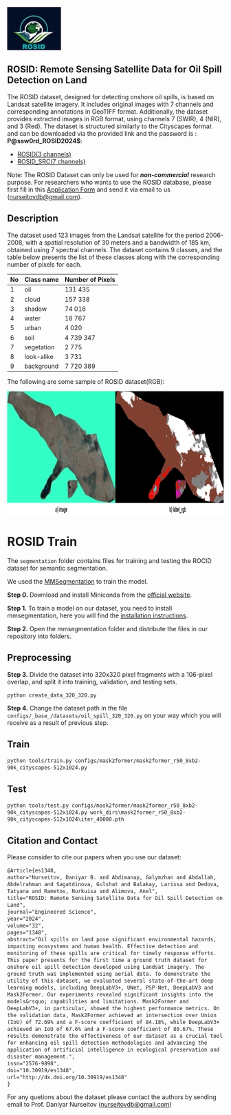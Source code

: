 <img src="images/logo.PNG" width="125px" height="100px"> 


## ROSID: Remote Sensing Satellite Data for Oil Spill Detection on Land


The ROSID dataset, designed for detecting onshore oil spills, is based on Landsat satellite imagery. It includes original images with 7 channels and corresponding annotations in GeoTIFF format. 
Additionally, the dataset provides extracted images in RGB format, using channels 7 (SWIR), 4 (NIR), and 3 (Red). 
The dataset is structured similarly to the Cityscapes format and can be downloaded via the provided link and the password is : **P@ssw0rd_ROSID2024$**:

- [ROSID(3 channels)](https://drive.google.com/file/d/1sWJqIoGd_1xaN0oRDz6ceOvcjD9w_EeM/view?usp=sharing)
- [ROSID_SRC(7 channels)](https://drive.google.com/file/d/12h5gklZGlZvcjEnC-y7xSpF_XAQV5Yyb/view?usp=sharing)

Note: The ROSID Dataset can only be used for ***non-commercial*** research purpose. 
For researchers who wants to use the ROSID database, please first fill
in this [Application Form](Application_Form/Application_Form_for_ROSID.docx) 
and send it via email to us ([nurseitovdb@gmail.com](mailto:nurseitovdb@gmail.com)). 

## Description
The dataset used 123 images from the Landsat satellite for the period 2006-2008, with a spatial resolution of 30 meters and a bandwidth of 185 km,
obtained using 7 spectral channels. The dataset contains 9 classes, and the table below presents the list of these classes along with the corresponding number of pixels for each.

| No  | Class name  | Number of Pixels |
| --- | ----------- | ---------------- |
| 1   | oil         | 131 435           |
| 2   | cloud       | 157 338           |
| 3   | shadow      | 74 016            |
| 4   | water       | 18 767            |
| 5   | urban       | 4 020             |
| 6   | soil        | 4 739 347         |
| 7   | vegetation  | 2 775             |
| 8   | look-alike  | 3 731             |
| 9   | background  | 7 720 389         |




The following are some sample of ROSID dataset(RGB):

<img src="images/sample1.png" width="835px" height="290px">

# ROSID Train
The ```segmentation``` folder contains files for training and testing the ROCID dataset for semantic segmentation.

We used the  [MMSegmentation](https://github.com/open-mmlab/mmsegmentation)  to train the model.

**Step 0.** Download and install Miniconda from the [official website](https://docs.conda.io/en/latest/miniconda.html).

**Step 1.** To train a model on our dataset, you need to install mmsegmentation, here you will find the [installation instructions](https://github.com/open-mmlab/mmsegmentation/blob/master/docs/en/get_started.md). 

**Step 2.** Open the mmsegmentation folder and distribute the files in our repository into folders. 

## Preprocessing
**Step 3.** Divide the dataset into 320x320 pixel fragments with a 106-pixel overlap, and split it into training, validation, and testing sets.
```shell
python create_data_320_320.py
```

**Step 4.** Сhange the dataset path in the file ```configs/_base_/datasets/oil_spill_320_320.py``` on your way which you will receive as a result of previous step. 

## Train
```shell
python tools/train.py configs/mask2former/mask2former_r50_8xb2-90k_cityscapes-512x1024.py
```

## Test
```shell
python tools/test.py configs/mask2former/mask2former_r50_8xb2-90k_cityscapes-512x1024.py work_dirs\mask2former_r50_8xb2-90k_cityscapes-512x1024\iter_40000.pth
```


## Citation and Contact
Please consider to cite our papers when you use our dataset:
```
@Article{es1348, 
author="Nurseitov, Daniyar B. and Abdimanap, Galymzhan and Abdallah, Abdelrahman and Sagatdinova, Gulshat and Balakay, Larissa and Dedova, Tatyana and Rametov, Nurkuisa and Alimova, Anel", 
title="ROSID: Remote Sensing Satellite Data for Oil Spill Detection on Land", 
journal="Engineered Science", 
year="2024", 
volume="32", 
pages="1348", 
abstract="Oil spills on land pose significant environmental hazards, impacting ecosystems and human health. Effective detection and monitoring of these spills are critical for timely response efforts. This paper presents for the first time a ground truth dataset for onshore oil spill detection developed using Landsat imagery. The ground truth was implemented using aerial data. To demonstrate the utility of this dataset, we evaluated several state-of-the-art deep learning models, including DeepLabV3+, UNet, PSP-Net, DeepLabV3 and Mask2Former. Our experiments revealed significant insights into the models&rsquo; capabilities and limitations. Mask2Former and DeepLabV3+, in particular, showed the highest performance metrics. On the validation data, Mask2Former achieved an intersection over Union (IoU) of 72.69% and a F-score coefficient of 84.18%, while DeepLabV3+ achieved an IoU of 67.6% and a F-score coefficient of 80.67%. These results demonstrate the effectiveness of our dataset as a crucial tool for enhancing oil spill detection methodologies and advancing the application of artificial intelligence in ecological preservation and disaster management.", 
issn="2576-9898", 
doi="10.30919/es1348", 
url="http://dx.doi.org/10.30919/es1348" 
}
```



For any quetions about the dataset please contact the authors by sending email to Prof. Daniyar Nurseitov
([nurseitovdb@gmail.com](mailto:nurseitovdb@gmail.com))

